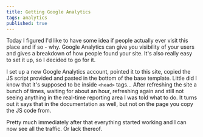 ```yaml
---
title: Getting Google Analytics
tags: analytics
published: true
---
```


Today I figured I'd like to have some idea if people actually ever visit this
place and if so - why. Google Analytics can give you visibility of your users
and gives a breakdown of how people found your site. It's also really easy to
set it up, so I decided to go for it.

I set up a new Google Analytics account, pointed it to this site, copied the JS
script provided and pasted in the bottom of the base template. Little did I
know that it's supposed to be inside `<head>` tags... After refreshing the site
a bunch of times, waiting for about an hour, refreshing again and still not
seeing anything in the real-time reporting area I was told what to do. It turns
out it says that in the documentation as well, but not on the page you copy the
JS code from.

Pretty much immediately after that everything started working and I can now
see all the traffic. Or lack thereof.
